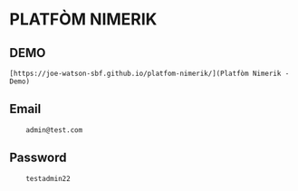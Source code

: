 # PLATFÒM NIMERIK

## DEMO 

    [https://joe-watson-sbf.github.io/platfom-nimerik/](Platfòm Nimerik - Demo)

 ## Email 
    
        admin@test.com

## Password

        testadmin22
